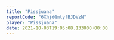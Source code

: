 ```yaml
---
title: "Pissjuana"
reportCode: "6XhjdQmtyfBJDVzN"
player: "Pissjuana"
date: 2021-10-03T19:05:08.133000+00:00
---
```

